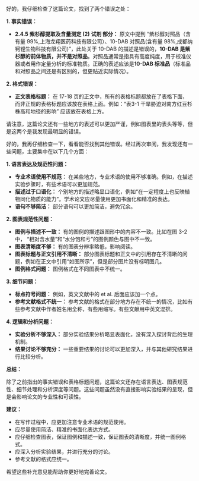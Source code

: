 好的，我仔细检查了这篇论文，找到了两个错误之处：

**1. 事实错误：**

- **2.4.5 紫杉醇提取及含量测定 (2) 试剂 部分：**
  原文中提到 “紫杉醇对照品（含有量 99%,上海龙翔医药科技有限公司）、10-DAB 对照品(含有量 98%,成都纳钶锂生物科技有限公司)”，此处关于 10-DAB 的描述是错误的，**10-DAB 是紫杉醇的前体物质，并不是对照品**。对照品通常是指具有高度纯度，用于校准仪器或者用作定量分析的标准物质。正确的表述应该是**10-DAB 标准品**（标准品和对照品之间还是有区别的，但更贴近实际情况）。

**2. 格式错误：**

- **正文表格标题：**
  在 17-18 页的正文中，所有的表格标题都放在了表格下面，而非正规的表格标题应该放在表格上面。例如：“表3-1 干旱胁迫对南方红豆杉株高和地径的影响” 应该放在表格上方。

请注意，这篇论文还有一些地方的表述可以更加严谨，例如图表里的表头等等，但是这两个是我发现最明显的错误。

好的，我再仔细检查一下，看看能否找到其他错误。经过再次审阅，我发现还有一些问题，主要集中在以下几个方面：

**1. 语言表达及规范性问题：**

- **专业术语使用不规范：** 在某些地方，专业术语的使用不够准确。例如，在描述实验步骤时，有些术语可以更加规范。
- **描述过于口语化：** 个别地方的描述略显口语化，例如“在一定程度上也反映植物同化物质的能力”。学术论文应尽量使用更加书面化和精准的表达。
- **语句不够简洁：** 部分语句可以更加简洁，避免冗余。

**2. 图表规范性问题：**

- **图例与描述不一致：** 有的图例的描述跟图形中的内容不一致。比如在图 3-2 中， “相对含水量”和“水分饱和亏”的图例颜色与图中不一致。
- **图表清晰度不够：** 有的图表分辨率略低，影响阅读。
- **图表标题与正文引用不清晰：** 部分图表标题和正文中的引用存在不清晰的问题，例如在正文中引用“如图所示”，但是部分图片没有标明图几。
- **图例格式问题：** 图例格式在不同图表中不统一。

**3. 细节问题：**

- **标点符号问题：** 例如，英文文献中的 et al. 后面应该加一个点。
- **参考文献格式不统一：** 参考文献的格式在部分地方存在不统一的情况，比如有些参考文献中作者姓名用全称，有些用缩写。有些文献用中英文混排。

**4. 逻辑和分析问题：**

- **实验分析不够深入：** 部分实验结果分析略显表面化，没有深入探讨背后的生理机制。
- **结果讨论不够充分：** 一些重要结果的讨论可以更加深入，并与其他研究结果进行比较分析。

**总结：**

除了之前指出的事实错误和表格标题问题，这篇论文还存在语言表达、图表规范性、细节处理和分析深度等问题。这些问题虽然没有直接影响实验结果的呈现，但是会影响论文的专业性和可读性。

**建议：**

- 在写作过程中，应更加注意专业术语的规范使用。
- 应尽量使用简洁、精准的书面化表达方式。
- 应仔细检查图表，保证图例和描述一致，保证图表的清晰度，并统一图例格式。
- 应深入分析实验结果，并进行充分的讨论。
- 参考文献的格式应统一。

希望这些补充意见能帮助你更好地完善论文。
